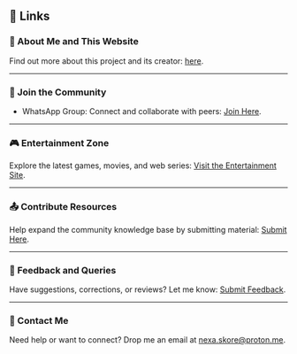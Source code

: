 ## 📌 Links

### 🔗 About Me and This Website

Find out more about this project and its creator: [here](./links/about).

---

### 💬 Join the Community

- WhatsApp Group: Connect and collaborate with peers: [Join Here](https://chat.whatsapp.com/JuvHVkzVjc41ywITKe23h0).

---

### 🎮 Entertainment Zone

Explore the latest games, movies, and web series: [Visit the Entertainment Site](https://u9.pages.dev).

---

### 📤 Contribute Resources

Help expand the community knowledge base by submitting material: [Submit Here](https://tally.so/r/nr6d2N).

---

### 🤔 Feedback and Queries

Have suggestions, corrections, or reviews? Let me know: [Submit Feedback](https://tally.so/r/w48opO).

---

### 📧 Contact Me

Need help or want to connect? Drop me an email at [nexa.skore@proton.me](mailto:nexa.skore@proton.me).
